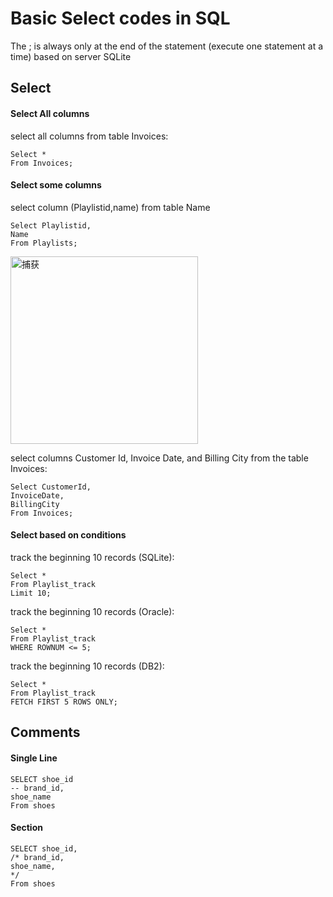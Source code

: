 # Basic Select codes in SQL
The ; is always only at the end of the statement (execute one statement at a time)
based on server SQLite

## Select

#### Select All columns
select all columns from table Invoices:

    Select *     
    From Invoices;

#### Select some columns
select column (Playlistid,name) from table Name

    Select Playlistid,
    Name
    From Playlists;

<img width="300" alt="捕获" src="https://user-images.githubusercontent.com/93237538/170891837-a861fa09-e102-4e4c-af55-8231e5d3fa8e.png">
 
select columns Customer Id, Invoice Date, and Billing City from the table Invoices:

    Select CustomerId,
    InvoiceDate, 
    BillingCity 
    From Invoices;

#### Select based on conditions
track the beginning 10 records (SQLite):

    Select *
    From Playlist_track 
    Limit 10;

track the beginning 10 records (Oracle):

    Select *
    From Playlist_track 
    WHERE ROWNUM <= 5;

track the beginning 10 records (DB2):

    Select *
    From Playlist_track 
    FETCH FIRST 5 ROWS ONLY;

## Comments

#### Single Line

    SELECT shoe_id
    -- brand_id,
    shoe_name
    From shoes

#### Section
    
    SELECT shoe_id,
    /* brand_id,
    shoe_name,
    */
    From shoes
